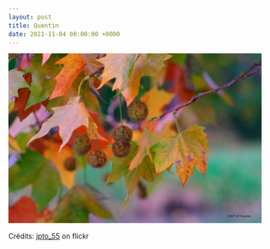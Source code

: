 ```yaml
---
layout: post
title: Quentin
date: 2021-11-04 00:00:00 +0000
---
```


![Quentin](/images/2021-11-04.jpg)

Crédits: [jpto_55](https://www.flickr.com/people/jpto_55/) on flickr

